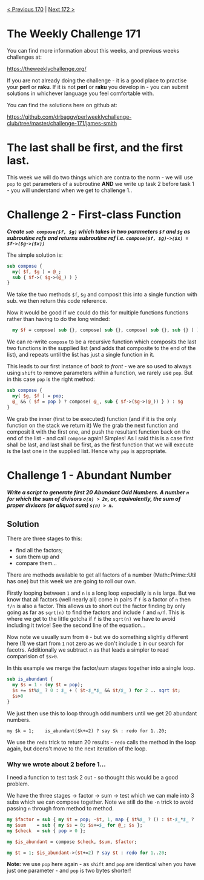 [< Previous 170](https://github.com/drbaggy/perlweeklychallenge-club/tree/master/challenge-170/james-smith) |
[Next 172 >](https://github.com/drbaggy/perlweeklychallenge-club/tree/master/challenge-172/james-smith)

# The Weekly Challenge 171

You can find more information about this weeks, and previous weeks challenges at:

  https://theweeklychallenge.org/

If you are not already doing the challenge - it is a good place to practise your
**perl** or **raku**. If it is not **perl** or **raku** you develop in - you can
submit solutions in whichever language you feel comfortable with.

You can find the solutions here on github at:

https://github.com/drbaggy/perlweeklychallenge-club/tree/master/challenge-171/james-smith

# The last shall be first, and the first last.

This week we will do two things which are contra to the norm - we will use `pop` to get parameters of a subroutine **AND** we write up task 2 before task 1 - you will understand when we get to challenge 1..

# Challenge 2 - First-class Function
***Create `sub compose($f, $g)` which takes in two parameters `$f` and `$g` as subroutine refs and returns subroutine ref i.e. `compose($f, $g)->($x) = $f->($g->($x))`***

The simple solution is:

```perl
sub compose {
  my( $f, $g ) = @_;
  sub { $f->( $g->(@_) ) }
}
```

We take the two methods `$f`, `$g` and composit this into a single function with sub. we then return this code reference.

Now it would be good if we could do this for multiple functions functions rather than having to do the long winded:

```perl
  my $f = compose( sub {}, compose( sub {}, compose( sub {}, sub {} ) ) );
```

We can re-write `compose` to be a recursive function which composits the last two functions in the supplied list (and adds that composite to the end of the list), and repeats until the list has just a single function in it.

This leads to our first instance of *back to front* - we are so used to always using `shift` to remove parameters within a function, we rarely use `pop`. But in this case `pop` is the right method:

```perl
sub compose {
  my( $g, $f ) = pop;
  @_ && ( $f = pop ) ? compose( @_, sub { $f->($g->(@_)) } ) : $g
}
```

We grab the inner (first to be executed) function (and if it is the only function on the stack we return it) We the grab the next function and composit it with the first one, and push the resultant function back on the end of the list - and call `compose` again! Simples! As I said this is a case first shall be last, and last shall be first, as the first function that we will execute is the last one in the supplied list. Hence why `pop` is appropriate.

# Challenge 1 - Abundant Number

***Write a script to generate first 20 Abundant Odd Numbers. A number `n` for which the sum of divisors `σ(n) > 2n`, or, equivalently, the sum of proper divisors (or aliquot sum) `s(n) > n`.***

## Solution

There are three stages to this:
  * find all the factors;
  * sum them up and
  * compare them...

There are methods available to get all factors of a number (Math::Prime::Util has one) but this week we are going to roll our own.

Firstly looping between `1` and `n` is a long loop especially is `n` is large. But we know that all factors (well nearly all) come in pairs if `f` is a factor of `n` then `f/n` is also a factor. This allows us to short cut the factor finding by only going as far as `sqrt(n)` to find the factors and include `f` and `n/f`. This is where we get to the little gotcha if `f` is the `sqrt(n)` we have to avoid including it twice! See the second line of the equation...

Now note we usually sum from `0` - but we do something slightly different here (1) we start from `1` not zero as we don't include `1` in our search for facotrs. Additionally we subtract `n` as that leads a simpler to read comparision of `$s>0`.

In this example we merge the factor/sum stages together into a single loop.

```perl
sub is_abundant {
  my $s = 1 - (my $t = pop);
  $s += $t%$_ ? 0 : $_ + ( $t-$_*$_ && $t/$_ ) for 2 .. sqrt $t;
  $s>0
}
```
We just then use this to loop through odd numbers until we get 20 abundant numbers.

```
my $k = 1;    is_abundant($k+=2) ? say $k : redo for 1..20;
```

We use the `redo` trick to return 20 results - `redo` calls the method in the loop again, but doens't move to the next iteration of the loop.

### Why we wrote about 2 before 1...

I need a function to test task 2 out - so thought this would be a good problem.

We have the three stages -> factor -> sum -> test which we can male into 3 subs which we can compose together. Note we still do the `-n` trick to avoid passing `n` through from method to method.

```perl
my $factor = sub { my $t = pop; -$t, 1, map { $t%$_ ? () : $t-$_*$_ ? ($_,$t/$_) : $_ } 2..sqrt $t };
my $sum    = sub { my $s = 0; $s+=$_ for @_; $s };
my $check  = sub { pop > 0 };

my $is_abundant = compose $check, $sum, $factor;

my $t = 1; $is_abundant->($t+=2) ? say $t : redo for 1..20;
```

**Note:** we use `pop` here again - as `shift` and `pop` are identical when you have just one parameter - and `pop` is two bytes shorter!
